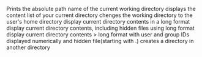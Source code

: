 Prints the absolute path name of the current working directory
displays the content list of your current directory
chenges the working directory to the user's home directory
display current directory contents in a long format
display current directory contents, including hidden files using long format
display current directory contents >
long format
with user and group IDs displayed numerically
and hidden file(starting with .) 
creates a directory in another directory
